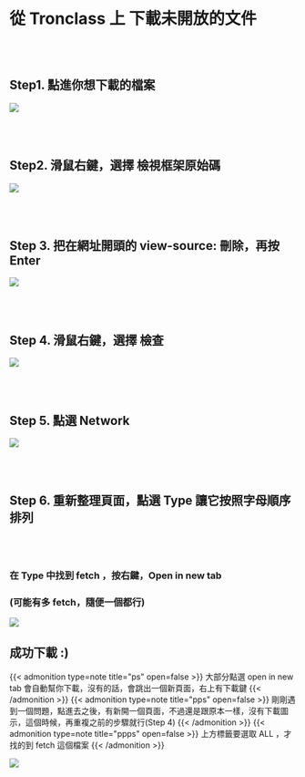 # 從 Tronclass 上 下載未開放的文件

<!--more-->
<!--tronclass_download-->
<br><br/>

## Step1. 點進你想下載的檔案
![](https://i.imgur.com/lqRD86Q.jpg)
<br></br>

&nbsp;

## Step2. 滑鼠右鍵，選擇 檢視框架原始碼
![](https://i.imgur.com/C8ZMP0Q.png)
<br></br>

&nbsp;

## Step 3. 把在網址開頭的 view-source: 刪除，再按 Enter
![](https://i.imgur.com/SUfXgOK.png)
<br></br>

&nbsp;

## Step 4. 滑鼠右鍵，選擇 檢查
![](https://i.imgur.com/OmhPDy7.png)
<br></br>

&nbsp;

## Step 5. 點選 Network
![](https://i.imgur.com/WATTnUn.png)
<br></br>

&nbsp;

## Step 6. 重新整理頁面，點選 Type 讓它按照字母順序排列
<br></br>


### 在 Type 中找到 fetch ，按右鍵，Open in new tab
### (可能有多 fetch，隨便一個都行)
![](https://i.imgur.com/MwqRHcx.png)

## 成功下載 :)

{{< admonition type=note title="ps" open=false >}}
大部分點選 open in new tab 會自動幫你下載，沒有的話，會跳出一個新頁面，右上有下載鍵
{{< /admonition >}}
{{< admonition type=note title="pps" open=false >}}
剛剛遇到一個問題，點進去之後，有新開一個頁面，不過還是跟原本一樣，沒有下載圖示，這個時候，再重複之前的步驟就行(Step 4)
{{< /admonition >}}
{{< admonition type=note title="ppps" open=false >}}
上方標籤要選取 ALL ，才找的到 fetch 這個檔案
{{< /admonition >}}


![](https://i.imgur.com/3oxiI8p.png)

